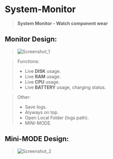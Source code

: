 # System-Monitor
>  **System Monitor - Watch component wear**

## Monitor Design:
> ![Screenshot_1](https://user-images.githubusercontent.com/33374170/195330777-e3e73861-51a5-452b-899d-8e4b2c45ec36.png)


>  Functions:
> - Live **DISK** usage.
> - Live **RAM** usage.
> - Live **CPU** usage.
> - Live **BATTERY** usage, charging status.

> Other:
> - Save logs.
> - Alyways on top.
> - Open Local Folder (logs path).
> - MINI-MODE.

## Mini-MODE Design:
> ![Screenshot_2](https://user-images.githubusercontent.com/33374170/195330865-016b54ba-6339-4ec6-b1aa-336e04b2844e.png)


